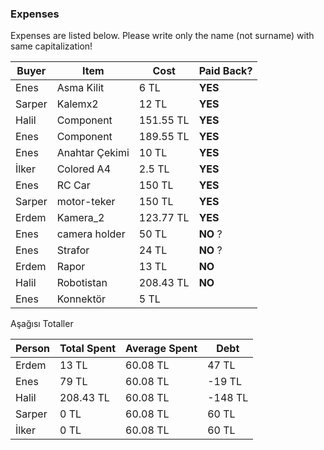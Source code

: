 ### Expenses

Expenses are listed below. 
Please write only the name (not surname) with same capitalization!

| Buyer  | Item  | Cost  | Paid Back?  |
|---|---|---|---|
| Enes   | Asma Kilit  | 6 TL |  **YES**  |
| Sarper | Kalemx2     | 12 TL  | **YES**  |
| Halil  | Component   | 151.55 TL  | **YES**  |
| Enes   | Component   | 189.55 TL  | **YES**  |
| Enes   | Anahtar Çekimi   | 10 TL  | **YES**  |
| İlker  | Colored A4  | 2.5 TL  | **YES** |
| Enes   | RC Car   | 150 TL  | **YES**  |
| Sarper | motor-teker    | 150 TL  | **YES**  |
| Erdem  | Kamera_2 | 123.77 TL | **YES** |
| Enes   | camera holder   | 50 TL  | **NO**  ?|
| Enes   | Strafor   | 24 TL  | **NO**  ?|
| Erdem   | Rapor   | 13 TL  | **NO**  |
| Halil | Robotistan | 208.43 TL | **NO** | 
| Enes | Konnektör | 5 TL || **NO** |

Aşağısı Totaller



| Person | Total Spent  | Average Spent  | Debt  |
|---|---|---|---|
| Erdem  | 13 TL | 60.08 TL | 47 TL |
| Enes   | 79 TL | 60.08 TL | -19 TL  |
| Halil  | 208.43 TL | 60.08 TL | -148 TL |
| Sarper | 0 TL | 60.08 TL | 60 TL |
| İlker  | 0 TL | 60.08 TL | 60 TL |


